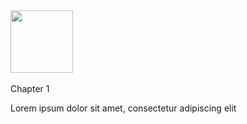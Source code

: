 <div class="chapter">
    <img width="100px" src="images/github/github-icon.svg">
    &nbsp;&nbsp;&nbsp;&nbsp;
    <div class="column1">
        <p class="title">Chapter 1</p>
        <p class="subtitle">Lorem ipsum dolor sit amet, consectetur adipiscing elit</p>
    </div>
</div>
